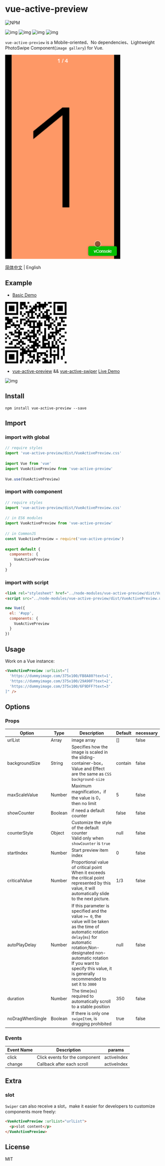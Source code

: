 # vue-active-preview

![NPM](https://nodei.co/npm/vue-active-preview.png?downloads=true&downloadRank=true&stars=true)

![img](https://img.shields.io/npm/v/vue-active-preview.svg) ![img](https://img.shields.io/bundlephobia/minzip/vue-active-preview.svg) ![img](https://img.shields.io/npm/dt/vue-active-preview.svg) ![img](https://img.shields.io/github/license/accforgit/vue-active-preview.svg)

`vue-active-preview` is a Mobile-oriented、No dependencies、Lightweight PhotoSwipe Component(`image gallery`) for Vue.

![img](https://raw.githubusercontent.com/accforgit/vue-active-preview/master/public/preview_1.gif)

[简体中文](https://github.com/accforgit/vue-active-preview/blob/master/README.md) | English

## Example

- [Basic Demo](https://accforgit.github.io/vue-active-preview/basic.html)

![img](https://raw.githubusercontent.com/accforgit/vue-active-preview/master/public/vue-active-preview.png)

- [vue-active-preview](https://github.com/accforgit/vue-active-preview) && [vue-active-swiper](https://github.com/accforgit/vue-active-swiper) [Live Demo](https://accforgit.github.io/vue-active-preview/swiper_preview.html)

![img](https://raw.githubusercontent.com/accforgit/vue-active-preview/master/public/E:\DEV\githubRes\vue-active-preview\public\swiper_preview.png.png)

## Install

```
npm install vue-active-preview --save
```

## Import

### import with global

```js
// require styles
import 'vue-active-preview/dist/VueActivePreview.css'

import Vue from 'vue'
import VueActivePreview from 'vue-active-preview'

Vue.use(VueActivePreview)
```

### import with component

```js
// require styles
import 'vue-active-preview/dist/VueActivePreview.css'

// in ES6 modules
import VueActivePreview from 'vue-active-preview'

// in CommonJS
const VueActivePreview = require('vue-active-preview')

export default {
  components: {
    VueActivePreview
  }
}
```

### import with script

```html
<link rel="stylesheet" href="../node-modules/vue-active-preview/dist/VueActivePreview.css" charset="utf-8">
<script src="../node-modules/vue-active-preview/dist/VueActivePreview.umd.min.js"></script>
```

```js
new Vue({
  el: '#app',
  components: {
    VueActivePreview
  }
})
```

## Usage

Work on a Vue instance:
```html
<VueActivePreview :urlList="[
  'https://dummyimage.com/375x100/FB8A80?text=1',
  'https://dummyimage.com/375x100/29A90F?text=2',
  'https://dummyimage.com/375x100/6F9DFF?text=3'
]" />
```

## Options

### Props

|Option|Type|Description|Default|necessary|
|----|---|----|----|---|
|urlList|Array|image array|[]|false|
|backgroundSize|String|Specifies how the image is scaled in the sliding-container-box，Value and Effect are the same as `CSS background-size`|contain|false|
|maxScaleValue|Number|Maximum magnification，if the value is 0，then no limit|5|false|
|showCounter|Boolean|if need a default counter|false|false|
|counterStyle|Object|Customize the style of the default counter <br>Valid only when `showCounter` is `true`|null|false|
|startIndex|Number|Start preview item index|0|false|
|criticalValue|Number|Proportional value of critical point <br>When it exceeds the critical point represented by this value, it will automatically slide to the next picture.|1/3|false|
|autoPlayDelay|Number|If this parameter is specified and the value `>= 0`, the value will be taken as the time of automatic rotation `delay`(`ms`) for automatic rotation;Non-designated non-automatic rotation <br>If you want to specify this value, it is generally recommended to set it to `3000`|null|false|
|duration|Number|The time(`ms`) required to automatically scroll to a stable position|350|false|
|noDragWhenSingle|Boolean|If there is only one `swipeItem`, is dragging prohibited|true|false|

### Events

|Event Name|Description|params|
|---|---|---|
|click|Click events for the component|activeIndex|
|change|Callback after each scroll|activeIndex|

## Extra

### slot

`Swiper` can also receive a slot，make it easier for developers to customize components more freely:
```html
<VueActivePreview :urlList="urlList">
  <p>slot content</p>
</VueActivePreview>
```

## License

MIT
